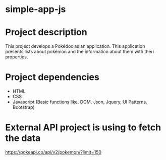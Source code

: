 # simple-app-js

# Project description

This project develops a Pokédox as an application. This application presents lists about pokémon and the information about them with theri properties.

# Project dependencies

- HTML
- CSS
- Javascript (Basic functions like, DOM, Json, Jquery, UI Patterns, Bootstrap)

# External API project is using to fetch the data

https://pokeapi.co/api/v2/pokemon/?limit=150
